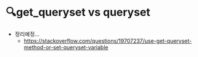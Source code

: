 # 🔍get_queryset vs queryset
* 정리예정... 
    * https://stackoverflow.com/questions/19707237/use-get-queryset-method-or-set-queryset-variable